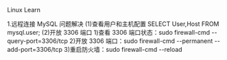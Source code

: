 Linux Learn

1.远程连接 MySQL 问题解决
(1)查看用户和主机配置
SELECT User,Host FROM mysql.user;
(2)开放 3306 端口 1)查看 3306 端口状态：sudo firewall-cmd --query-port=3306/tcp 2)开放 3306 端口：sudo firewall-cmd --permanent --add-port=3306/tcp 3)重启防火墙：sudo firewall-cmd --reload
